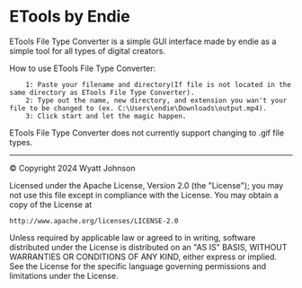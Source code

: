 # ETools by Endie

ETools File Type Converter is a simple GUI interface made by endie as a simple tool for all types of digital creators.

How to use ETools File Type Converter:
```
    1: Paste your filename and directory(If file is not located in the same directory as ETools File Type Converter).
    2: Type out the name, new directory, and extension you wan't your file to be changed to (ex. C:\Users\endie\Downloads\output.mp4).
    3: Click start and let the magic happen.
```

ETools File Type Converter does not currently support changing to .gif file types.

----------------------------------------------------------------------------------------------------------------

© Copyright 2024 Wyatt Johnson

Licensed under the Apache License, Version 2.0 (the "License");
you may not use this file except in compliance with the License.
You may obtain a copy of the License at

    http://www.apache.org/licenses/LICENSE-2.0

Unless required by applicable law or agreed to in writing, software
distributed under the License is distributed on an "AS IS" BASIS,
WITHOUT WARRANTIES OR CONDITIONS OF ANY KIND, either express or implied.
See the License for the specific language governing permissions and
limitations under the License.
